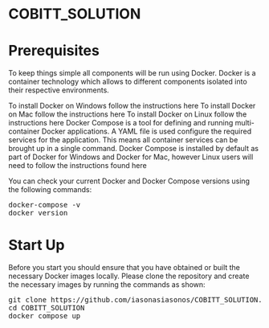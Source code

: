 # COBITT_SOLUTION

<h1>Prerequisites</h1>

To keep things simple all components will be run using Docker. Docker is a container technology which allows to different components isolated into their respective environments.

To install Docker on Windows follow the instructions here
To install Docker on Mac follow the instructions here
To install Docker on Linux follow the instructions here
Docker Compose is a tool for defining and running multi-container Docker applications. A YAML file is used configure the required services for the application. This means all container services can be brought up in a single command. Docker Compose is installed by default as part of Docker for Windows and Docker for Mac, however Linux users will need to follow the instructions found here

You can check your current Docker and Docker Compose versions using the following commands:

<pre>
docker-compose -v
docker version
</pre>

<h1>Start Up</h1>
Before you start you should ensure that you have obtained or built the necessary Docker images locally. Please clone the repository and create the necessary images by running the commands as shown:

<pre>
git clone https://github.com/iasonasiasonos/COBITT_SOLUTION.git
cd COBITT_SOLUTION
docker compose up
</pre>
